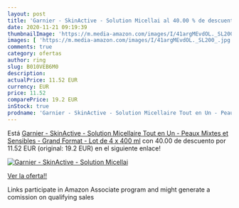 ```yaml
---
layout: post
title: 'Garnier - SkinActive - Solution Micellai al 40.00 % de descuento'
date: 2020-11-21 09:19:39
thumbnailImage: 'https://m.media-amazon.com/images/I/41argMEvdOL._SL200_.jpg'
images: [ 'https://m.media-amazon.com/images/I/41argMEvdOL._SL200_.jpg' ]
comments: true
category: ofertas
author: ring
slug: B010VEB6M0
description:
actualPrice: 11.52 EUR
currency: EUR
price: 11.52
comparePrice: 19.2 EUR
inStock: true
prodname: 'Garnier - SkinActive - Solution Micellaire Tout en Un - Peaux Mixtes et Sensibles - Grand Format - Lot de 4 x 400 ml'
---
```


Está [Garnier - SkinActive - Solution Micellaire Tout en Un - Peaux Mixtes et Sensibles - Grand Format - Lot de 4 x 400 ml](https://www.amazon.fr/dp/B010VEB6M0/?tag=tolees0d-21) con 40.00 de descuento por 11.52 EUR (original: 19.2 EUR) en el siguiente enlace!

[![Garnier - SkinActive - Solution Micellai](https://m.media-amazon.com/images/I/41argMEvdOL._SL200_.jpg)](https://www.amazon.fr/dp/B010VEB6M0/?tag=tolees0d-21)

[Ver la oferta!!](https://www.amazon.fr/dp/B010VEB6M0/?tag=tolees0d-21)

Links participate in Amazon Associate program and might generate a comission on qualifying sales


